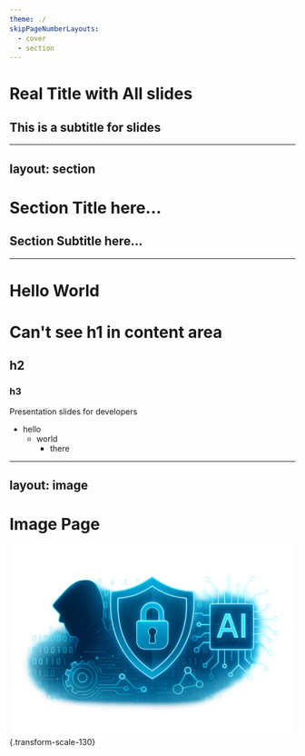 ```yaml
---
theme: ./
skipPageNumberLayouts:
  - cover
  - section
---
```


# Real Title with All slides

## This is a subtitle for slides

---
layout: section
---

# Section Title here...

## Section Subtitle here...

---

# Hello World

# Can't see h1 in content area

## h2

### h3

Presentation slides for developers

* hello
  * world
    * there

---
layout: image
---

# Image Page

![example img](/assets/section-img.png) {.transform-scale-130}
